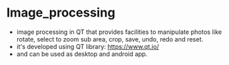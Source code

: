 # Image_processing
- image processing in QT that provides facilities to manipulate photos like rotate, select to
  zoom sub area, crop, save, undo, redo and reset. 
- it's developed using QT library: https://www.qt.io/ 
- and can be used as desktop and android app.
